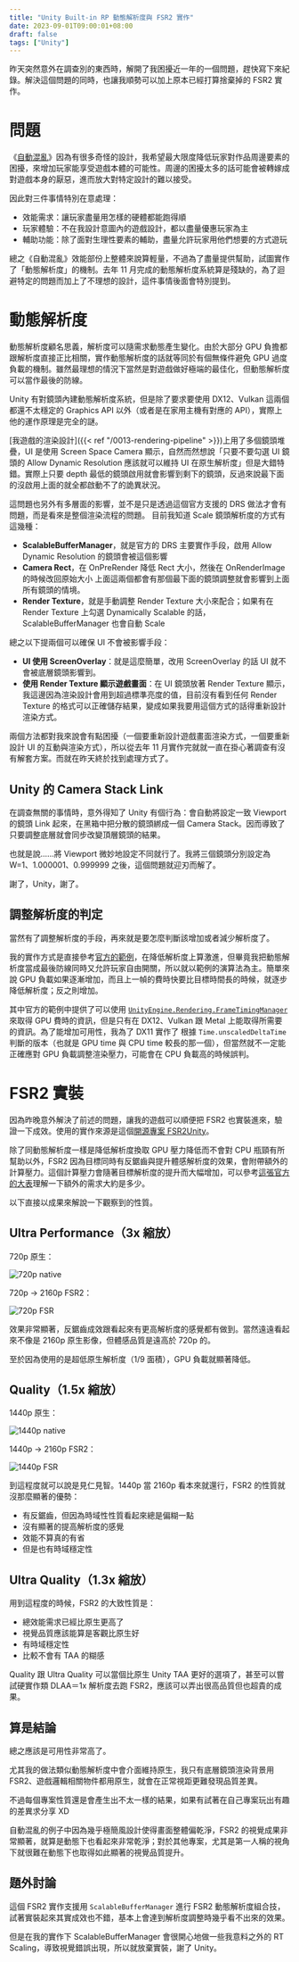 ```yaml
---
title: "Unity Built-in RP 動態解析度與 FSR2 實作"
date: 2023-09-01T09:00:01+08:00
draft: false
tags: ["Unity"]
---
```


昨天突然意外在調查別的東西時，解開了我困擾近一年的一個問題，趕快寫下來紀錄。解決這個問題的同時，也讓我順勢可以加上原本已經打算捨棄掉的 FSR2 實作。

# 問題

《[自動混亂](https://store.steampowered.com/app/1274830)》因為有很多奇怪的設計，我希望最大限度降低玩家對作品周邊要素的困擾，來增加玩家能享受遊戲本體的可能性。周邊的困擾太多的話可能會被轉嫁成對遊戲本身的厭惡，進而放大對特定設計的難以接受。

因此對三件事情特別在意處理：

- 效能需求：讓玩家盡量用怎樣的硬體都能跑得順
- 玩家體驗：不在我設計意圖內的遊戲設計，都以盡量優惠玩家為主
- 輔助功能：除了面對生理性要素的輔助，盡量允許玩家用他們想要的方式遊玩

總之《自動混亂》效能部份上整體來說算輕量，不過為了盡量提供幫助，試圖實作了「動態解析度」的機制。去年 11 月完成的動態解析度系統算是殘缺的，為了迴避特定的問題而加上了不理想的設計，這件事情後面會特別提到。

# 動態解析度

動態解析度顧名思義，解析度可以隨需求動態產生變化。由於大部分 GPU 負擔都跟解析度直接正比相關，實作動態解析度的話就等同於有個無條件避免 GPU 過度負載的機制。雖然最理想的情況下當然是對遊戲做好極端的最佳化，但動態解析度可以當作最後的防線。

Unity 有對鏡頭內建動態解析度系統，但是除了要求要使用 DX12、Vulkan 這兩個都還不太穩定的 Graphics API 以外（或者是在家用主機有對應的 API），實際上他的運作原理是完全的謎。

[我遊戲的渲染設計]({{< ref "/0013-rendering-pipeline" >}})上用了多個鏡頭堆疊，UI 是使用 Screen Space Camera 顯示，自然而然想說「只要不要勾選 UI 鏡頭的 Allow Dynamic Resolution 應該就可以維持 UI 在原生解析度」但是大錯特錯。實際上只要 depth 最低的鏡頭啟用就會影響到剩下的鏡頭，反過來說最下面的沒啟用上面的就全都啟動不了的詭異狀況。

這問題也另外有多層面的影響，並不是只是透過這個官方支援的 DRS 做法才會有問題，而是看來是整個渲染流程的問題。
目前我知道 Scale 鏡頭解析度的方式有這幾種：
- **ScalableBufferManager**，就是官方的 DRS 主要實作手段，啟用 Allow Dynamic Resolution 的鏡頭會被這個影響
- **Camera Rect**，在 OnPreRender 降低 Rect 大小，然後在 OnRenderImage 的時候改回原始大小
上面這兩個都會有那個最下面的鏡頭調整就會影響到上面所有鏡頭的情境。
- **Render Texture**，就是手動調整 Render Texture 大小來配合；如果有在 Render Texture 上勾選 Dynamically Scalable 的話，ScalableBufferManager 也會自動 Scale

總之以下提兩個可以確保 UI 不會被影響手段：

- **UI 使用 ScreenOverlay**：就是這麼簡單，改用 ScreenOverlay 的話 UI 就不會被底層鏡頭影響到。
- **使用 Render Texture 顯示遊戲畫面**：在 UI 鏡頭放著 Render Texture 顯示，我這邊因為渲染設計會用到超過標準亮度的值，目前沒有看到任何 Render Texture 的格式可以正確儲存結果，變成如果我要用這個方式的話得重新設計渲染方式。

兩個方法都對我來說會有點困擾（一個要重新設計遊戲畫面渲染方式，一個要重新設計 UI 的互動與渲染方式），所以從去年 11 月實作完就就一直在掛心著調查有沒有解套方案。而就在昨天終於找到處理方式了。

## Unity 的 Camera Stack Link

在調查無關的事情時，意外得知了 Unity 有個行為：會自動將設定一致 Viewport 的鏡頭 Link 起來，在黑箱中把分散的鏡頭綁成一個 Camera Stack。因而導致了只要調整底層就會同步改變頂層鏡頭的結果。

也就是說......將 Viewport 微妙地設定不同就行了。我將三個鏡頭分別設定為 W=1、1.000001、0.999999 之後，這個問題就迎刃而解了。

謝了，Unity，謝了。

## 調整解析度的判定

當然有了調整解析度的手段，再來就是要怎麼判斷該增加或者減少解析度了。

我的實作方式是直接參考[官方的範例](https://github.com/Unity-Technologies/DynamicResolutionSample)，在降低解析度上算激進，但畢竟我把動態解析度當成最後防線同時又允許玩家自由開關，所以就以範例的演算法為主。簡單來說 GPU 負載如果逐漸增加，而且上一幀的費時快要比目標時間長的時候，就逐步降低解析度；反之則增加。

其中官方的範例中提供了可以使用 [`UnityEngine.Rendering.FrameTimingManager`](https://docs.unity3d.com/ScriptReference/FrameTimingManager.html) 來取得 GPU 費時的資訊，但是只有在 DX12、Vulkan 跟 Metal 上能取得所需要的資訊。為了能增加可用性，我為了 DX11 實作了 根據 `Time.unscaledDeltaTime` 判斷的版本（也就是 GPU time 與 CPU time 較長的那一個），但當然就不一定能正確應對 GPU 負載調整渲染壓力，可能會在 CPU 負載高的時候誤判。

# FSR2 實裝

因為昨晚意外解決了前述的問題，讓我的遊戲可以順便把 FSR2 也實裝進來，驗證一下成效。使用的實作來源是這個[開源專案 FSR2Unity](https://github.com/ndepoel/FSR2Unity)。

除了同動態解析度一樣是降低解析度換取 GPU 壓力降低而不會對 CPU 瓶頸有所幫助以外，FSR2 因為目標同時有反鋸齒與提升體感解析度的效果，會附帶額外的計算壓力。這個計算壓力會隨著目標解析度的提升而大幅增加，可以參考[這張官方的大表](https://github.com/GPUOpen-Effects/FidelityFX-FSR2#performance)理解一下額外的需求大約是多少。

以下直接以成果來解說一下觀察到的性質。

## Ultra Performance（3x 縮放）

720p 原生：

![720p native](/images/posts/game-design/0016/720.png)

720p -> 2160p FSR2：

![720p FSR](/images/posts/game-design/0016/720FSR2.png)

效果非常顯著，反鋸齒成效跟看起來有更高解析度的感覺都有做到。當然遠遠看起來不像是 2160p 原生影像，但體感品質是遠高於 720p 的。

至於因為使用的是超低原生解析度（1/9 面積），GPU 負載就顯著降低。

## Quality（1.5x 縮放）

1440p 原生：

![1440p native](/images/posts/game-design/0016/1440.png)

1440p -> 2160p FSR2：

![1440p FSR](/images/posts/game-design/0016/1440FSR2.png)

到這程度就可以說是見仁見智。1440p 當 2160p 看本來就還行，FSR2 的性質就沒那麼顯著的優勢：

- 有反鋸齒，但因為時域性性質看起來總是偏糊一點
- 沒有顯著的提高解析度的感覺
- 效能不算真的有省
- 但是也有時域穩定性

## Ultra Quality（1.3x 縮放）

用到這程度的時候，FSR2 的大致性質是：

- 總效能需求已經比原生更高了
- 視覺品質應該能算是客觀比原生好
- 有時域穩定性
- 比較不會有 TAA 的糊感

Quality 跟 Ultra Quality 可以當個比原生 Unity TAA 更好的選項了，甚至可以嘗試硬實作類 DLAA＝1x 解析度去跑 FSR2，應該可以弄出很高品質但也超貴的成果。

## 算是結論

總之應該是可用性非常高了。

尤其我的做法類似動態解析度中會介面維持原生，我只有底層鏡頭渲染背景用 FSR2、遊戲邏輯相關物件都用原生，就會在正常視距更難發現品質差異。

不過每個專案性質還是會產生出不太一樣的結果，如果有試著在自己專案玩出有趣的差異求分享 XD

自動混亂的例子中因為幾乎極簡風設計使得畫面整體偏乾淨，FSR2 的視覺成果非常顯著，就算是動態下也看起來非常乾淨；對於其他專案，尤其是第一人稱的視角下就很難在動態下也取得如此顯著的視覺品質提升。

## 題外討論

這個 FSR2 實作支援用 `ScalableBufferManager` 進行 FSR2 動態解析度組合技，試著實裝起來其實成效也不錯，基本上會達到解析度調整時幾乎看不出來的效果。

但是在我的實作下 ScalableBufferManager 會很開心地做一些我意料之外的 RT Scaling，導致視覺錯誤出現，所以就放棄實裝，謝了 Unity。
